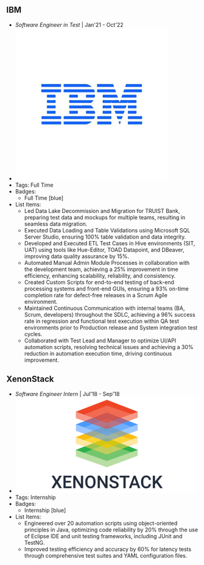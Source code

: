 ## IBM
- *Software Engineer in Test* | Jan'21 - Oct'22
- ![logo512](../assets/ibm.jpg)
- Tags: Full Time
- Badges:
  - Full Time [blue]
- List Items:
  - Led Data Lake Decommission and Migration for TRUIST Bank, preparing test data and mockups for multiple teams, resulting in seamless data migration.
  - Executed Data Loading and Table Validations using Microsoft SQL Server Studio, ensuring 100% table validation and data integrity.
  - Developed and Executed ETL Test Cases in Hive environments (SIT, UAT) using tools like Hue-Editor, TOAD Datapoint, and DBeaver, improving data quality assurance by 15%.
  - Automated Manual Admin Module Processes in collaboration with the development team, achieving a 25% improvement in time efficiency, enhancing scalability, reliability, and consistency.
  - Created Custom Scripts for end-to-end testing of back-end processing systems and front-end GUIs, ensuring a 93% on-time completion rate for defect-free releases in a Scrum Agile environment.
  - Maintained Continuous Communication with internal teams (BA, Scrum, developers) throughout the SDLC, achieving a 96% success rate in regression and functional test execution within QA test environments prior to Production release and System integration test cycles.
  - Collaborated with Test Lead and Manager to optimize UI/API automation scripts, resolving technical issues and achieving a 30% reduction in automation execution time, driving continuous improvement.

## XenonStack
- *Software Engineer Intern* | Jul'18 - Sep'18
- ![logo512](../assets/xenonstack.jpg)
- Tags: Internship
- Badges:
  - Internship [blue]
- List Items:
  - Engineered over 20 automation scripts using object-oriented principles in Java, optimizing code reliability by 20% through the use of Eclipse IDE and unit testing frameworks, including JUnit and TestNG.
  - Improved testing efficiency and accuracy by 60% for latency tests through comprehensive test suites and YAML configuration files.
